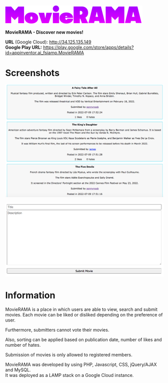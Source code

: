 ![alt tag](https://raw.githubusercontent.com/fsiamp/movierama/main/assets/logo.png)

<b>MovieRAMA - Discover new movies!</b><br>

<B>URL</b> (Google Cloud): http://34.125.135.149
<br>
<B>Google Play URL:</b> https://play.google.com/store/apps/details?id=appinventor.ai_fsiamp.MovieRAMA

# Screenshots

![alt tag](https://raw.githubusercontent.com/fsiamp/movierama/main/assets/screenshot1.png)

![alt tag](https://raw.githubusercontent.com/fsiamp/movierama/main/assets/screenshot2.png)

# Information

MovieRAMA is a place in which users are able to view, search and submit movies.
Each movie can be liked or disliked depending on the preference of user.

Furthermore, submitters cannot vote their movies.

Also, sorting can be applied based on publication date, number of likes and number of hates.

Submission of movies is only allowed to registered members.

MovieRAMA was developed by using PHP, Javascript, CSS, jQuery/AJAX and MySQL.<br>
It was deployed as a LAMP stack on a Google Cloud instance.